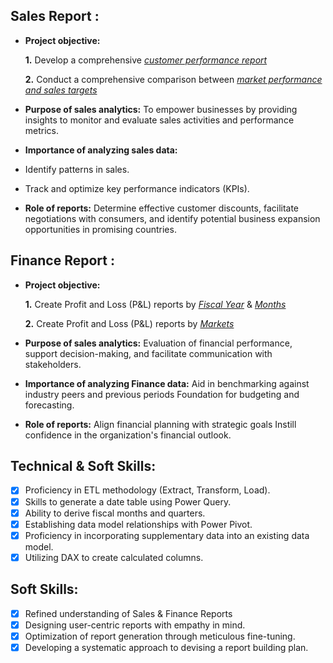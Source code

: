 ## Sales Report :


- **Project objective:** 

    **1.** Develop a comprehensive _[customer performance report](https://github.com/irfanzim/Excel-Sales-and-Finance-Analytics/blob/main/Customer%20Performance%20Report.pdf)_ 

    **2.** Conduct a comprehensive comparison between _[market performance and sales targets](https://github.com/irfanzim/Excel-Sales-and-Finance-Analytics/blob/main/Market%20Performance%20vs%20Target%20Report.pdf)_

- **Purpose of sales analytics:** To empower businesses by providing insights to monitor and evaluate sales activities and performance metrics.

- **Importance of analyzing sales data:**
- Identify patterns in sales.
- Track and optimize key performance indicators (KPIs).

- **Role of reports:** Determine effective customer discounts, facilitate negotiations with consumers, and identify potential business expansion opportunities in promising countries.


## Finance Report :

- **Project objective:** 

    **1.** Create Profit and Loss (P&L) reports by _[Fiscal Year](https://github.com/irfanzim/Excel-Sales-and-Finance-Analytics/blob/main/P%26L%20Statement%20by%20Fiscal%20Year.pdf)_ & _[Months](https://github.com/irfanzim/Excel-Sales-and-Finance-Analytics/blob/main/P%26L%20Statement%20By%20Months.pdf)_ 

   **2.** Create Profit and Loss (P&L) reports by _[Markets](https://github.com/irfanzim/Excel-Sales-and-Finance-Analytics/blob/main/P%26L%20Statement%20by%20Markets.pdf)_

- **Purpose of sales analytics:** Evaluation of financial performance, support decision-making, and facilitate communication with stakeholders.

- **Importance of analyzing Finance data:** Aid in benchmarking against industry peers and previous periods Foundation for budgeting and forecasting.

- **Role of reports:** Align financial planning with strategic goals Instill confidence in the organization's financial outlook.


## Technical & Soft Skills:
- [x]	Proficiency in ETL methodology (Extract, Transform, Load).
- [x]	Skills to generate a date table using Power Query.
- [x]	Ability to derive fiscal months and quarters.
- [x]	Establishing data model relationships with Power Pivot.
- [x]	Proficiency in incorporating supplementary data into an existing data model.
- [x]	Utilizing DAX to create calculated columns.

## Soft Skills:
- [x]	Refined understanding of Sales & Finance Reports
- [x]	Designing user-centric reports with empathy in mind.
- [x]	Optimization of report generation through meticulous fine-tuning.
- [x]	Developing a systematic approach to devising a report building plan.
